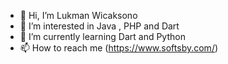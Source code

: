 - 👋 Hi, I’m Lukman Wicaksono
- 👀 I’m interested in Java , PHP and Dart
- 🌱 I’m currently learning Dart and Python
- 📫 How to reach me (https://www.softsby.com/)

<!---
Lukman1993/Lukman1993 is a ✨ special ✨ repository because its `README.md` (this file) appears on your GitHub profile.
You can click the Preview link to take a look at your changes.
--->
